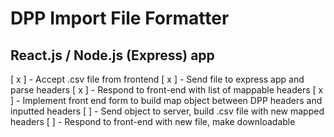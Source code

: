 # DPP Import File Formatter
## React.js / Node.js (Express) app

[ x ] - Accept .csv file from frontend
[ x ] - Send file to express app and parse headers
[ x ] - Respond to front-end with list of mappable headers
[ x ] - Implement front end form to build map object between DPP headers and inputted headers
[  ] - Send object to server, build .csv file with new mapped headers
[  ] - Respond to front-end with new file, make downloadable